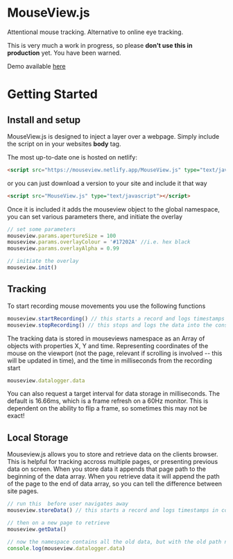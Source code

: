 # MouseView.js
Attentional mouse tracking. Alternative to online eye tracking.

This is very much a work in progress, so please **don't use this in production** yet. You have been warned.

Demo available [here](https://mouseview.netlify.app/demo.html)

# Getting Started

## Install and setup
MouseView.js is designed to inject a layer over a webpage. Simply include the script on in your websites **body** tag.
 
The most up-to-date one is hosted on netlify:
```HTML
<script src="https://mouseview.netlify.app/MouseView.js" type="text/javascript"></script>
```
or you can just download a version to your site and include it that way
```HTML
<script src="MouseView.js" type="text/javascript"></script>
```

Once it is included it adds the mouseview object to the global namespace, you can set various parameters there, and initiate the overlay
```JavaScript
// set some parameters
mouseview.params.apertureSize = 100
mouseview.params.overlayColour = '#17202A' //i.e. hex black
mouseview.params.overlayAlpha = 0.99

// initiate the overlay 
mouseview.init()

```

## Tracking 
To start recording mouse movements you use the following functions
```JavaScript
mouseview.startRecording() // this starts a record and logs timestamps in console
mouseview.stopRecording() // this stops and logs the data into the console 
```
The tracking data is stored in mouseviews namespace as an Array of objects with properties X, Y and time. Representing coordinates of the mouse on the viewport (not the page, relevant if scrolling is involved -- this will be updated in time), and the time in milliseconds from the recording start

```JavaScript
mouseview.datalogger.data
```
You can also request a target interval for data storage in milliseconds. The default is 16.66ms, which is a frame refresh on a 60Hz monitor. This is dependent on the ability to flip a frame, so sometimes this may not be exact!

## Local Storage
Mouseview.js allows you to store and retrieve data on the clients browser. This is helpful for tracking accross multiple pages, or presenting previous data on screen. When you store data it appends that page path to the beginning of the data array. When you retrieve data it will append the path of the page to the end of data array, so you can tell the difference between site pages. 

```JavaScript
// run this  before user navigates away
mouseview.storeData() // this starts a record and logs timestamps in console

// then on a new page to retrieve
mouseview.getData()

// now the namespace contains all the old data, but with the old path name at the start, and the new one at the end 
console.log(mouseview.datalogger.data)

```




